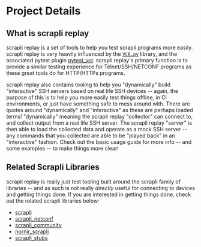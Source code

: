 # Project Details

## What is scrapli replay

scrapli replay is a set of tools to help you test scrapli programs more easily. scrapli replay is very heavily 
influenced by the [`VCR.py`](https://vcrpy.readthedocs.io/en/latest/) library, and the associated pytest plugin 
[pytest_vcr](http://pytest-vcr.readthedocs.io/en/latest/). scrapli replay's primary function is to provide a similar 
testing experience for Telnet/SSH/NETCONF programs as these great tools do for HTTP/HTTPs programs.

scrapli replay also contains tooling to help you "dynamically" build "interactive" SSH servers based on real life 
SSH devices -- again, the purpose of this is to help you more easily test things offline, in CI environments, or 
just have something safe to mess around with. There are quotes around "dynamically" and "interactive" as these are 
perhaps loaded terms! "dynamically" meaning the scrapli replay "collector" can connect to, and collect output from a 
real life SSH server. The scrapli replay "server" is then able to load the collected data and operate as a mock SSH 
server -- any commands that you collected are able to be "played back" in an "interactive" fashion. Check out the 
basic usage guide for more info -- and some examples -- to make things more clear! 


## Related Scrapli Libraries

scrapli replay is really just test tooling built around the scrapli family of libraries -- and as such is not really 
*directly* useful for connecting to devices and getting things done. If you are interested in getting things done, 
check out the related scrapli libraries below:

- [scrapli](/more_scrapli/scrapli)
- [scrapli_netconf](/more_scrapli/scrapli_netconf)
- [scrapli_community](/more_scrapli/scrapli_community)
- [nornir_scrapli](/more_scrapli/nornir_scrapli)
- [scrapli_stubs](/more_scrapli/scrapli_stubs)
